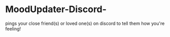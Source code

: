 # MoodUpdater-Discord-
pings your close friend(s) or loved one(s) on discord to tell them how you're feeling!
